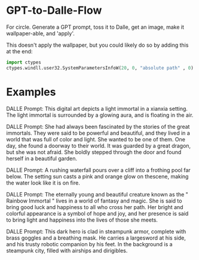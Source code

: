 # GPT-to-Dalle-Flow
For circle. Generate a GPT prompt, toss it to Dalle, get an image, make it wallpaper-able, and 'apply'.

This doesn't apply the wallpaper, but you could likely do so by adding this at the end:


```py
import ctypes
ctypes.windll.user32.SystemParametersInfoW(20, 0, "absolute path" , 0)
```

# Examples

DALLE Prompt: This digital art depicts a light immortal in a xianxia setting. The light immortal is surrounded by a glowing aura, and is floating in the air.

DALLE Prompt: She had always been fascinated by the stories of the great immortals. They were said to be powerful and beautiful, and they lived in a world that was full of color and light. She wanted to be one of them. One day, she found a doorway to their world. It was guarded by a great dragon, but she was not afraid. She boldly stepped through the door and found herself in a beautiful garden.

DALLE Prompt: A rushing waterfall pours over a cliff into a frothing pool far below. The setting sun casts a pink and orange glow on thescene, making the water look like it is on fire.

DALLE Prompt: The eternally young and beautiful creature known as the " Rainbow Immortal " lives in a world of fantasy and magic. She is said to bring good luck and happiness to all who cross her path. Her bright and colorful appearance is a symbol of hope and joy, and her presence is said to bring light and happiness into the lives of those she meets.

DALLE Prompt: This dark hero is clad in steampunk armor, complete with brass goggles and a breathing mask. He carries a largesword at his side, and his trusty robotic companion by his feet. In the background is a steampunk city, filled with airships and dirigibles.
